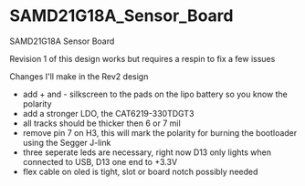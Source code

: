 # SAMD21G18A_Sensor_Board
SAMD21G18A Sensor Board

Revision 1 of this design works but requires a respin to fix a few issues

Changes I'll make in the Rev2 design
- add + and - silkscreen to the pads on the lipo battery so you know the polarity
- add a stronger LDO, the CAT6219-330TDGT3
- all tracks should be thicker then 6 or 7 mil
- remove pin 7 on H3, this will mark the polarity for burning the bootloader using the Segger J-link
- three seperate leds are necessary, right now D13 only lights when connected to USB, D13 one end to +3.3V
- flex cable on oled is tight, slot or board notch possibly needed




